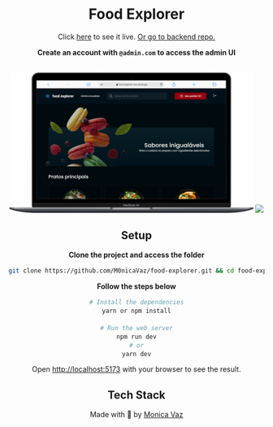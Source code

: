 <div align="center">
 <h1>Food Explorer</h1>
  Click <a href = "https://food-explorer-one.vercel.app/">here</a> to see it live. <a href = "https://github.com/M0nicaVaz/food-explorer-api">Or go to backend repo.</a> 
  <br>
 
  **Create an account with `@admin.com` to access the admin UI**

  <br>
  
  <div float="left">
   <img src="./.github/desktop.png" width="480px" > 
    <img src="./.github/mobile.gif" width="180px" >
  </div>
  
## Setup

**Clone the project and access the folder**

```bash
git clone https://github.com/M0nicaVaz/food-explorer.git && cd food-explorer
```

**Follow the steps below**

```bash
# Install the dependencies
yarn or npm install

# Run the web server
npm run dev
# or
yarn dev
```

Open [http://localhost:5173](http://localhost:5173) with your browser to see the result.

## Tech Stack

Made with 💜 by <a href="https://www.linkedin.com/in/monica-vaz/"> Monica Vaz </a>

</div>
